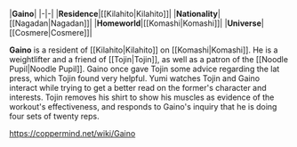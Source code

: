 |**Gaino**|
|-|-|
|**Residence**|[[Kilahito\|Kilahito]]|
|**Nationality**|[[Nagadan\|Nagadan]]|
|**Homeworld**|[[Komashi\|Komashi]]|
|**Universe**|[[Cosmere\|Cosmere]]|

**Gaino** is a resident of [[Kilahito\|Kilahito]] on [[Komashi\|Komashi]]. He is a weightlifter and a friend of [[Tojin\|Tojin]], as well as a patron of the [[Noodle Pupil\|Noodle Pupil]].
Gaino once gave Tojin some advice regarding the lat press, which Tojin found very helpful. Yumi watches Tojin and Gaino interact while trying to get a better read on the former's character and interests. Tojin removes his shirt to show his muscles as evidence of the workout's effectiveness, and responds to Gaino's inquiry that he is doing four sets of twenty reps.



https://coppermind.net/wiki/Gaino